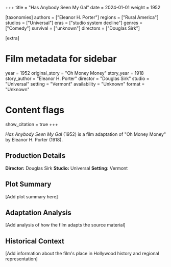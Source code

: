 +++
title = "Has Anybody Seen My Gal"
date = 2024-01-01
weight = 1952

[taxonomies]
authors = ["Eleanor H. Porter"]
regions = ["Rural America"]
studios = ["Universal"]
eras = ["studio system decline"]
genres = ["Comedy"]
survival = ["unknown"]
directors = ["Douglas Sirk"]

[extra]
# Film metadata for sidebar
year = 1952
original_story = "Oh Money Money"
story_year = 1918
story_author = "Eleanor H. Porter"
director = "Douglas Sirk"
studio = "Universal"
setting = "Vermont"
availability = "Unknown"
format = "Unknown"

# Content flags
show_citation = true
+++

*Has Anybody Seen My Gal* (1952) is a film adaptation of "Oh Money Money" by Eleanor H. Porter (1918).

## Production Details

**Director:** Douglas Sirk
**Studio:** Universal
**Setting:** Vermont


## Plot Summary

[Add plot summary here]

## Adaptation Analysis

[Add analysis of how the film adapts the source material]

## Historical Context

[Add information about the film's place in Hollywood history and regional representation]